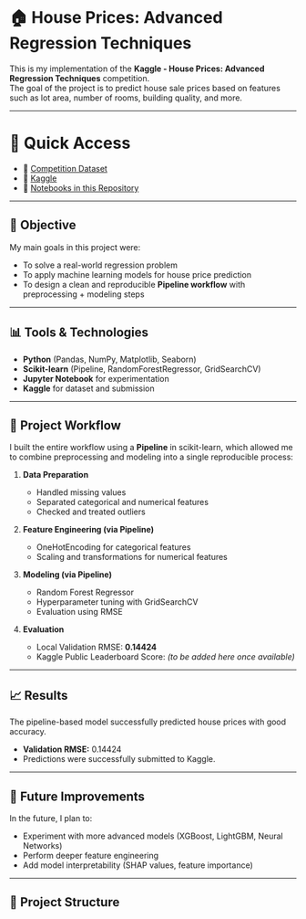 # 🏠 House Prices: Advanced Regression Techniques

This is my implementation of the **Kaggle - House Prices: Advanced Regression Techniques** competition.  
The goal of the project is to predict house sale prices based on features such as lot area, number of rooms, building quality, and more.

---

# 📂 Quick Access
- 🔗 [Competition Dataset](https://www.kaggle.com/competitions/house-prices-advanced-regression-techniques/data)  
- 🔗 [Kaggle](https://www.kaggle.com/code/fatimsadixova/house-price-prediction-random-forest-model)  
- 📒 [Notebooks in this Repository](notebooks/)

---

## 📌 Objective
My main goals in this project were:  
- To solve a real-world regression problem  
- To apply machine learning models for house price prediction  
- To design a clean and reproducible **Pipeline workflow** with preprocessing + modeling steps   

---

## 📊 Tools & Technologies
- **Python** (Pandas, NumPy, Matplotlib, Seaborn)  
- **Scikit-learn** (Pipeline, RandomForestRegressor, GridSearchCV)  
- **Jupyter Notebook** for experimentation  
- **Kaggle** for dataset and submission  

---

## 🔄 Project Workflow
I built the entire workflow using a **Pipeline** in scikit-learn, which allowed me to combine preprocessing and modeling into a single reproducible process:  

1. **Data Preparation**
   - Handled missing values  
   - Separated categorical and numerical features  
   - Checked and treated outliers  

2. **Feature Engineering (via Pipeline)**
   - OneHotEncoding for categorical features  
   - Scaling and transformations for numerical features  

3. **Modeling (via Pipeline)**
   - Random Forest Regressor  
   - Hyperparameter tuning with GridSearchCV  
   - Evaluation using RMSE  

4. **Evaluation**
   - Local Validation RMSE: **0.14424**  
   - Kaggle Public Leaderboard Score: *(to be added here once available)*  

---

## 📈 Results
The pipeline-based model successfully predicted house prices with good accuracy.  

- **Validation RMSE:** 0.14424  
- Predictions were successfully submitted to Kaggle.  

---

## 🚀 Future Improvements
In the future, I plan to:  
- Experiment with more advanced models (XGBoost, LightGBM, Neural Networks)  
- Perform deeper feature engineering  
- Add model interpretability (SHAP values, feature importance)  

---

## 📂 Project Structure
